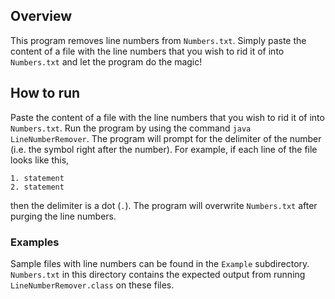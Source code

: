 ## Overview
This program removes line numbers from `Numbers.txt`. Simply paste the content of a file with the line numbers that you wish to rid it of into `Numbers.txt` and let the program do the magic!

## How to run
Paste the content of a file with the line numbers that you wish to rid it of into `Numbers.txt`. Run the program by using the command `java LineNumberRemover`. The program will prompt for the delimiter of the number (i.e. the symbol right after the number). For example, if each line of the file looks like this, 
```
1. statement  
2. statement
```
then the delimiter is a dot (`.`). The program will overwrite `Numbers.txt` after purging the line numbers. 

### Examples
Sample files with line numbers can be found in the `Example` subdirectory. `Numbers.txt` in this directory contains the expected output from running `LineNumberRemover.class` on these files. 